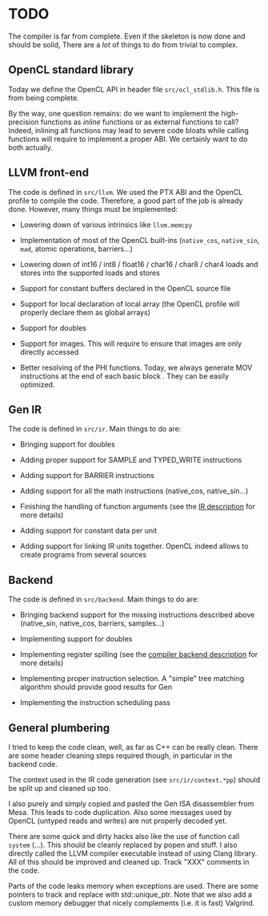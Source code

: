 TODO
====

The compiler is far from complete. Even if the skeleton is now done and should
be solid, There are a _lot_ of things to do from trivial to complex.

OpenCL standard library
-----------------------

Today we define the OpenCL API in header file `src/ocl_stdlib.h`. This file is
from being complete.

By the way, one question remains: do we want to implement
the high-precision functions as _inline_ functions or as external functions to
call? Indeed, inlining all functions may lead to severe code bloats while
calling functions will require to implement a proper ABI. We certainly want to
do both actually.

LLVM front-end
--------------

The code is defined in `src/llvm`.  We used the PTX ABI and the OpenCL profile
to compile the code. Therefore, a good part of the job is already done. However,
many things must be implemented:

- Lowering down of various intrinsics like `llvm.memcpy`

- Implementation of most of the OpenCL built-ins (`native_cos`, `native_sin`,
  `mad`, atomic operations, barriers...)

- Lowering down of int16 / int8 / float16 / char16 / char8 / char4 loads and
  stores into the supported loads and stores

- Support for constant buffers declared in the OpenCL source file

- Support for local declaration of local array (the OpenCL profile will properly
  declare them as global arrays)

- Support for doubles

- Support for images. This will require to ensure that images are only directly
  accessed

- Better resolving of the PHI functions. Today, we always generate MOV
  instructions at the end of each basic block . They can be easily optimized.

Gen IR
------

The code is defined in `src/ir`. Main things to do are:

- Bringing support for doubles

- Adding proper support for SAMPLE and TYPED_WRITE instructions

- Adding support for BARRIER instructions

- Adding support for all the math instructions (native_cos, native_sin...)

- Finishing the handling of function arguments (see the [IR
  description](gen_ir.html) for more details)

- Adding support for constant data per unit

- Adding support for linking IR units together. OpenCL indeed allows to create
programs from several sources

Backend
-------

The code is defined in `src/backend`. Main things to do are:

- Bringing backend support for the missing instructions described above
  (native_sin, native_cos, barriers, samples...)

- Implementing support for doubles

- Implementing register spilling (see the [compiler backend
  description](./compiler_backend.html) for more details)

- Implementing proper instruction selection. A "simple" tree matching algorithm
  should provide good results for Gen

- Implementing the instruction scheduling pass

General plumbering
------------------

I tried to keep the code clean, well, as far as C++ can be really clean. There
are some header cleaning steps required though, in particular in the backend
code.

The context used in the IR code generation (see `src/ir/context.*pp`) should be
split up and cleaned up too.

I also purely and simply copied and pasted the Gen ISA disassembler from Mesa.
This leads to code duplication. Also some messages used by OpenCL (untyped reads
and writes) are not properly decoded yet.

There are some quick and dirty hacks also like the use of function call `system`
(...). This should be cleanly replaced by popen and stuff. I also directly
called the LLVM compiler executable instead of using Clang library. All of this
should be improved and cleaned up. Track "XXX" comments in the code.

Parts of the code leaks memory when exceptions are used. There are some pointers
to track and replace with std::unique_ptr. Note that we also add a custom memory
debugger that nicely complements (i.e. it is fast) Valgrind.

